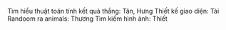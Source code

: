 Tìm hiểu thuật toán tính kết quả thắng: Tân, Hưng
Thiết kế giao diện: Tài
Randoom ra animals: Thương
Tìm kiếm hình ảnh: Thiết
